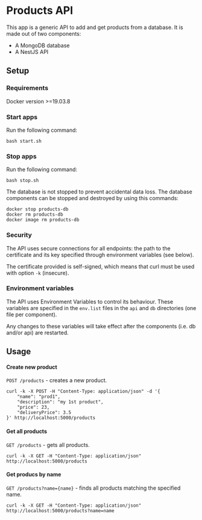 # Products API

This app is a generic API to add and get products from a database. It is made out of two components:
* A MongoDB database
* A NestJS API

## Setup

### Requirements

Docker version >=19.03.8

### Start apps

Run the following command:
```
bash start.sh
```

### Stop apps

Run the following command:
```
bash stop.sh
```

The database is not stopped to prevent accidental data loss. The database components can be stopped and destroyed by using this commands:

```
docker stop products-db
docker rm products-db
docker image rm products-db
```

### Security

The API uses secure connections for all endpoints: the path to the certificate and its key specified through environment variables (see below).

The certificate provided is self-signed, which means that curl must be used with option `-k` (insecure).


### Environment variables

The API uses Environment Variables to control its behaviour. These variables are specified in the `env.list` files in the `api` and `db` directories (one file per component).

Any changes to these variables will take effect after the components (i.e. db and/or api) are restarted.


## Usage

#### Create new product

`POST /products` - creates a new product.

```
curl -k -X POST -H "Content-Type: application/json" -d '{
    "name": "prod1",
    "description": "my 1st product",
    "price": 23,
    "deliveryPrice": 3.5
}' http://localhost:5000/products
```

#### Get all products

`GET /products` - gets all products.

```
curl -k -X GET -H "Content-Type: application/json" http://localhost:5000/products
```

#### Get producs by name

`GET /products?name={name}` - finds all products matching the specified name.

```
curl -k -X GET -H "Content-Type: application/json" http://localhost:5000/products?name=name
```
